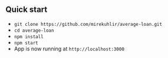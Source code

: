 ## Quick start

- `git clone https://github.com/mirekuhlir/average-loan.git`
- `cd average-loan`
- `npm install`
- `npm start`
- App is now running at `http://localhost:3000`
